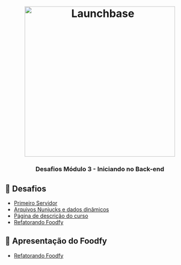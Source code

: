 <h1 align="center">
    <img alt="Launchbase" src="https://storage.googleapis.com/golden-wind/bootcamp-launchbase/logo.png" width="400px" />
</h1>

<h3 align="center">
  Desafios Módulo 3 - Iniciando no Back-end
</h3>

## :rocket: Desafios

- [Primeiro Servidor](https://github.com/rocketseat-education/bootcamp-launchbase-desafios-03/blob/master/desafios/03-1-primeiro-servidor.md)
- [Arquivos Nunjucks e dados dinâmicos](https://github.com/rocketseat-education/bootcamp-launchbase-desafios-03/blob/master/desafios/03-2-nunjucks-e-dados-dinamicos.md)
- [Página de descrição do curso](https://github.com/rocketseat-education/bootcamp-launchbase-desafios-03/blob/master/desafios/03-3-pagina-descricao-curso.md)
- [Refatorando Foodfy](https://github.com/rocketseat-education/bootcamp-launchbase-desafios-03/blob/master/desafios/03-refatorando-foodfy.md)


## :movie_camera: Apresentação do Foodfy

- [Refatorando Foodfy](https://youtu.be/75lZRH_wymU)
